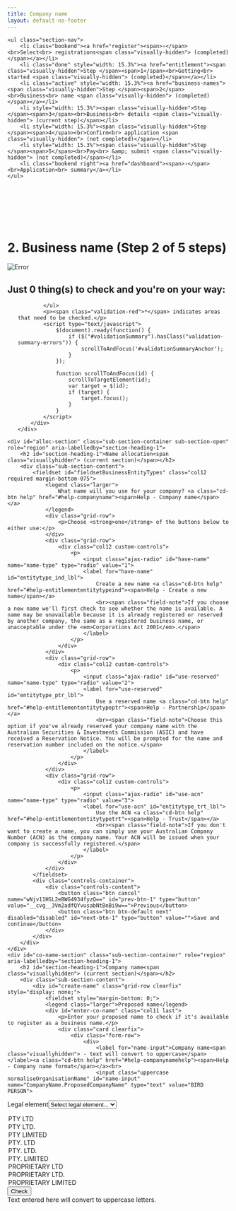 ```yaml
---
title: Company name
layout: default-no-footer
---
```


<style>
	input[disabled] {
		text-transform: none;
		font-style: italic;
		font-weight: 300;
	}
</style>
<div class="progress-container" style="padding-bottom: 85px">
	<div class="progress-bar">
		<span id="progress-percent" role="progressbar" aria-valuetext="step 3 of 5 steps" style="width:32%"></span>
	</div><!-- meter -->

	<ul class="section-nav">
		<li class="bookend"><a href="register"><span>‹</span><br>Select<br> registrations<span class="visually-hidden"> (completed)</span></a></li>
		<li class="done" style="width: 15.3%"><a href="entitlement"><span class="visually-hidden">Step </span><span>1</span><br>Getting<br> started <span class="visually-hidden"> (completed)</span></a></li>
		<li class="active" style="width: 15.3%"><a href="business-names"><span class="visually-hidden">Step </span><span>2</span><br>Business<br> name <span class="visually-hidden"> (completed)</span></a></li>
		<li style="width: 15.3%"><span class="visually-hidden">Step </span><span>3</span><br>Business<br> details <span class="visually-hidden"> (current step)</span></li>
		<li style="width: 15.3%"><span class="visually-hidden">Step </span><span>4</span><br>Confirm<br> application <span class="visually-hidden"> (not completed)</span></li>
		<li style="width: 15.3%"><span class="visually-hidden">Step </span><span>5</span><br>Pay<br> &amp; submit <span class="visually-hidden"> (not completed)</span></li>
		<li class="bookend right"><a href="dashboard"><span>›</span><br>Application<br> summary</a></li>
	</ul>
</div>
<main class="wrapper">
    


<h1 id="heading" tabindex="-1">2. Business name <span role="progressbar">(Step 2 of 5 steps)</span></h1>

<form action="/registration/businessname?appId=10303" enctype="multipart/form-data" id="sobrsform" method="post">    <div style="display: none">
        <input name="__RequestVerificationToken" type="hidden" value="MdUPkRfXBebtP91fAs71E8aL3URVNP9KJU5eCmeQLQpEVU0Bh4-8sXTdH0wM3W6hrn9MkPXdCQxyH7RX9Nd1vt3kFtQKI8biF6Gt2t7yQNfT46r9Imz30Tm2XyUyBnhFv5VNC9HRHJxRinBlO0_I0Q2">
        <input id="__c__ApplicationId" name="__c__ApplicationId" type="hidden" value="r8grSNNEkpDh8zxz17LriQ==">
        <input id="__c__isDisplayContentKey" name="__c__isDisplayContentKey" type="hidden" value="YRBk3UFuGeCu5zo+Lao/Qw==">

<input id="__c__Sections_0__View" name="__c__Sections[0].View" type="hidden" value="7DJ8Wdyn+gLGFC6m0H01Jw=="><input id="__c__Sections_0__Title" name="__c__Sections[0].Title" type="hidden" value="ngMmc2IPLQ7DOlkNK1YXNQ=="><input id="__c__Sections_1__View" name="__c__Sections[1].View" type="hidden" value="gVKItIenoyTgG8sPddX+rQ=="><input id="__c__Sections_1__Title" name="__c__Sections[1].Title" type="hidden" value="ULCTZSZXjtsrNwDqwSi+Xg==">
<input id="__c__Registrations_0_" name="__c__Registrations[0]" type="hidden" value="/4pu/HURh44V1/ejVGQIEQ=="><input id="__c__Registrations_1_" name="__c__Registrations[1]" type="hidden" value="Ku6Gy+Kjj+YP2qPJPHJzxQ=="><input id="__c__Registrations_2_" name="__c__Registrations[2]" type="hidden" value="z5GyAIlGkn4RLFR84HSFHg==">    </div>
    <div id="ajax-container-for-businessname">
        <input id="__c__SectionIndexId" name="__c__SectionIndexId" type="hidden" value="BfNQIa39YHWRsVvADavFng==">


<div id="validationSummary" class="validation-summary-valid validation-container clearfix" data-valmsg-summary="true">
    <div class="grid-row">
        <div class="validation-summary-icon">
            <img src="/content/img/ico-alert-red.png" alt="Error">
        </div>
        <div class="validation-message">
            <h2><a id="validationSummaryAnchor" tabindex="-1">Just <span id="validation-error-count">0</span> thing(s) to check and you're on your way:</a>
            </h2>
            <ul class="validation-message-errors">
                

            </ul>
            <p><span class="validation-red">*</span> indicates areas that need to be checked.</p>
            <script type="text/javascript">
                $(document).ready(function() {
                    if ($("#validationSummary").hasClass("validation-summary-errors")) {
                        scrollToAndFocus('#validationSummaryAnchor');
                    }
                });

                function scrollToAndFocus(id) {
                    scrollToTargetElement(id);
                    var target = $(id);
                    if (target) {
                        target.focus();
                    }
                }
            </script>
        </div>
    </div>
</div>


    <div id="alloc-section" class="sub-section-container sub-section-open" role="region" aria-labelledby="section-heading-1">
        <h2 id="section-heading-1">Name allocation<span class="visuallyhidden"> (current section)</span></h2>
		<div class="sub-section-content">
			<fieldset id="fieldsetBusinessEntityTypes" class="col12 required margin-bottom-075">
				<legend class="larger">
					What name will you use for your company? <a class="cd-btn help" href="#help-companyname"><span>Help - Company name</span></a>
				</legend>
				<div class="grid-row">
					<p>Choose <strong>one</strong> of the buttons below to either use:</p>
				</div>
				<div class="grid-row">
					<div class="col12 custom-controls">
						<p>
							<input class="ajax-radio" id="have-name" name="name-type" type="radio" value="1">
							<label for="have-name" id="entitytype_ind_lbl">
								Create a new name <a class="cd-btn help" href="#help-entitlemententitytypeind"><span>Help - Create a new name</span></a>
								<br><span class="field-note">If you choose a new name we'll first check to see whether the name is available. A name may be unavailable because it is already registered or reserved by another company, the same as a registered business name, or unacceptable under the <em>Corporations Act 2001</em>.</span>
							</label>
						</p>
					</div>
				</div>
				<div class="grid-row">
					<div class="col12 custom-controls">
						<p>
							<input class="ajax-radio" id="use-reserved" name="name-type" type="radio" value="2">
							<label for="use-reserved" id="entitytype_ptr_lbl">
								Use a reserved name <a class="cd-btn help" href="#help-entitlemententitytypeptr"><span>Help - Partnership</span></a>
								<br><span class="field-note">Choose this option if you've already reserved your company name with the Australian Securities & Investments Commission (ASIC) and have received a Reservation Notice. You will be prompted for the name and reservation number included on the notice.</span>
							</label>
						</p>
					</div>
				</div>
				<div class="grid-row">
					<div class="col12 custom-controls">
						<p>
							<input class="ajax-radio" id="use-acn" name="name-type" type="radio" value="3">
							<label for="use-acn" id="entitytype_trt_lbl">
								Use the ACN <a class="cd-btn help" href="#help-entitlemententitytypetrt"><span>Help - Trust</span></a>
								<br><span class="field-note">If you don't want to create a name, you can simply use your Australian Company Number (ACN) as the company name. Your ACN will be issued when your company is successfully registered.</span>
							</label>
						</p>
					</div>
				</div>
			</fieldset>
			<div class="controls-container">
				<div class="controls-content">
					<button class="btn cancel" name="wNjv11HSL2eBWG4934fyzQ==" id="prev-btn-1" type="button" value="__cvg__3Vm2adfQYvusabNtBnBi9w==">Previous</button>
					<button class="btn btn-default next" disabled="disabled" id="next-btn-1" type="button" value="">Save and continue</button>
				</div>
			</div>
		</div>
	</div>
    <div id="co-name-section" class="sub-section-container" role="region" aria-labelledby="section-heading-1">
        <h2 id="section-heading-1">Company name<span class="visuallyhidden"> (current section)</span></h2>
		<div class="sub-section-content">			
			<div id="create-name" class="grid-row clearfix" style="display: none;">
				<fieldset style="margin-bottom: 0;">
				<legend class="larger">Proposed name</legend>
				<div id="enter-co-name" class="col11 last">
					<p>Enter your proposed name to check if it's available to register as a business name.</p>
					<div class="card clearfix">
						<div class="form-row">
							<div>
								<label for="name-input">Company name<span class="visuallyhidden"> - text will convert to uppercase</span></label><a class="cd-btn help" href="#help-companynamehelp"><span>Help - Company name format</span></a><br>
								<input class="uppercase normaliseOrganisationName" id="name-input" name="CompanyName.ProposedCompanyName" type="text" value="BIRD PERSON">

<label class="visuallyhidden" for="legal-element">Legal element</label><select id="legal-element" name="CompanyName.NewNameLegalElementId" style="max-width:12em;"><option value="">Select legal element...</option>
<option selected="selected" value="1" selected>PTY LTD</option>
<option value="2">PTY LTD.</option>
<option value="3">PTY LIMITED</option>
<option value="4">PTY. LTD</option>
<option value="5">PTY. LTD.</option>
<option value="6">PTY. LIMITED</option>
<option value="7">PROPRIETARY LTD</option>
<option value="8">PROPRIETARY LTD.</option>
<option value="9">PROPRIETARY LIMITED</option>
</select>
								<button class="btn btn-inline btn-default ajax-button" data-ajax-target="ajax-container-for-businessname" data-busy-message="Searching for Company name" id="search-co-name" name="UBe3XYnW0cDfkvNrWSTsgZ66UPRQnvBd5cx4eevWmyk=" type="button" value="__cvg__EQclQ8ujmkGcz0q1StEHYaZMdR2rve8VVE4QqMcsKwU=">Check</button><br>
								<span  class="field-note">Text entered here will convert to uppercase letters.</span>
							</div>
						</div>
					</div>
				</div>
					<div id="co-search-results" class="col11 last" style="display: none;">
<div class="result-container" style=" margin-bottom: 2em;">
    <div class="result-row">
        <div class="result-cell cell-icon">

                <img src="{{ site.baseurl }}/img/ico-tick-green.png" alt="Success" style="width: 50px !important;">
        </div>
        <div class="result-cell cell-detail">
            <h2>BIRD PERSON PTY LTD</h2>

<blockquote>The name is available to be used as a business name.</blockquote>        </div>
        <div class="result-cell cell-action">
<button class="btn btn-inline btn-default ajax-button no-margin-right" data-ajax-target="ajax-container-for-businessname" id="add-companyname-btn" name="cFN+dlHznQVVGUMNxtPTq/Y85v9g6fnieQ2Dpcc3VU0=" type="button" value="__cvg__PZZycx0H44zNydgxWXBc/ofxZVfvuRgl7EwctEL3ljY=">Add this name</button>                <br>


            <a href="javascript:void(0);" class="smaller ajax-link" data-ajax-action="zDBJ5TQEw7wSW4gqWFMXmzQHd0wECRAw1MksApvCtgU=" data-ajax-value="__cvg__yd03VqC6NwNCvyWyDUnJeLIE1WqDiUSPhQETihmksIBZf/Dc2HHPM6IabROhJ7tN" data-ajax-target="ajax-container-for-businessname">Search for something else</a>
        </div>

    </div>
</div>



<p><strong>Registering a company name doesn't give you exclusive rights over the use of a name. </strong>It's also a good idea to check that the name isn't already a website name or trade mark. </p>

<p>Expand the links below to see available domain names and information on trade marks.</p>


<div style="display: none">
    <input id="ApplicationId" name="ApplicationId" type="hidden" value="10303">
    <input id="DomainSearchName" name="DomainSearchName" type="hidden" value="BIRD PERSON">
</div>
<div class="grid-row clearfix">
    <script type="text/javascript" src="/scripts/pages/shared/domainname.js?v=636463591900468037"></script>
    <div class="col12 last">
        <h3 id="domain-names" style="margin: .5em">
            <a href="javascript:void(0);" style="text-decoration: none !important;"><span class="fa fa-plus"></span> Domain names</a>
        </h3>

    </div>
</div>
<div class="grid-row clearfix">
    <script type="text/javascript" src="/scripts/pages/shared/trademarksearch.js?v=636505673429134240"></script>
    <div class="col12 last">
        <h3 id="trade-marks" style="margin: .5em">
            <a href="javascript:void(0);" style="text-decoration: none !important;"><span class="fa fa-plus"></span> Trade marks</a>
        </h3>
    </div>
</div>

                    </div>
					<div id="co-name-added" class="col11 last padding-bottom-1" style="display: none;">
<div class="cart-container">
    <div class="result-row result-row fade-in fade-in-inherit">
        <div class="result-cell cell-icon">
                <img src="{{ site.baseurl }}/img/ico-tick-green.png" alt="Success" style="width: 50px !important;">
        </div>
        <div class="result-cell cell-detail">
            <h2 id="added-co-name">BIRD PERSON PTY LTD</h2>

<blockquote id="tagline">The name is available to be used as a business name.</blockquote>


        </div>

        <div class="result-cell cell-action">
            
            <a id="deleteCompanyNameLink" class="remove margin-left-075" href="javascript:void(0);">
                <span>Remove</span>
            </a>
        </div>
    </div>

</div>
<div class="result-row">
</div>

<div id="dialogRemoveCompanyName" style="display: none;">
    <h1>Confirm remove</h1>
    <p>Are you sure you want to remove this company name?</p>
    <button class="btn btn-default ajax-button" data-ajax-target="ajax-container-for-businessname" name="z1tOU6MUt9J3vy/3fwHt2wwvV73Fo4UlDX6wNX6HAXs=" type="button" value="__cvg__7SbV06TrfnuMGDUNWKUx0n0EpUAWgFc6FP+D+8N9mnM=">Yes, remove</button>
    <a href="javascript:void(0);" class="margin-left-075" onclick="javascript: $('.vaCloseButton').trigger('click');">Cancel</a>
</div><div id="new-name-warning" class="card clearfix"><p><strong>Please note:</strong> The availability of a proposed name may change before you lodge the form. Check the confirmation and payment pages for changes.</p></div>

				</div>
				</fieldset>
			</div>
			<div id="co-name-reserved" class="grid-row">
				<h3>Reserved name</h3>
				<p>Enter the details of your reserved name, including the reservation number included on the Reservation Notice.</p>
                    <div class="col11 last padding-bottom-1">
                        <div class="grid-row">
                            <div>
                                <label for="CompanyName_ReservationNumber">Reservation number</label>
                            </div>
                            <div>
                                <input id="CompanyName_ReservationNumber" name="CompanyName.ReservationNumber" type="text" value=""><br>
                                <span class="field-note">Must have 9 digits.</span>
                            </div>
                        </div>
                        <div class="grid-row">
                            <div>
                                <label for="CompanyName_ReservedCompanyName">Company name<span class="visuallyhidden"> - text will convert to uppercase</span></label><a class="cd-btn help" href="#help-companynamehelp"><span>Help - Company name format</span></a><br>
                                <input class="uppercase" id="CompanyName_ReservedCompanyName" name="CompanyName.ReservedCompanyName" type="text" value="">
<label class="visuallyhidden" for="CompanyName_ReservedLegalElementId">Legal element</label><select id="CompanyName_ReservedLegalElementId" name="CompanyName.ReservedLegalElementId" style="max-width:12em;"><option value="">Select legal element...</option>
<option value="1">PTY LTD</option>
<option value="2">PTY LTD.</option>
<option value="3">PTY LIMITED</option>
<option value="4">PTY. LTD</option>
<option value="5">PTY. LTD.</option>
<option value="6">PTY. LIMITED</option>
<option value="7">PROPRIETARY LTD</option>
<option value="8">PROPRIETARY LTD.</option>
<option value="9">PROPRIETARY LIMITED</option>
</select><br>
                            <span class="field-note">Text entered here will convert to uppercase letters.</span>
                         </div>
                     </div>
                 </div>
             </div>
			<div id="co-use-acn">
				<h3>Legal element</h3>
				<p>You will use the ACN we issue you with as your Company name. Select the legal element details to be included with your name.</p>
				<div class="grid-row">
					 <div class="col11 last padding-bottom-1">
							<div class="grid-row">
								<div>
									<label for="CompanyName_UseAcnLegalElementId">Legal element</label>
								</div>
								<div>
										<select id="CompanyName_UseAcnLegalElementId" name="CompanyName.UseAcnLegalElementId" style="max-width:12em;"><option value="">Please select...</option>
	<option value="1">PTY LTD</option>
	<option value="2">PTY LTD.</option>
	<option value="3">PTY LIMITED</option>
	<option value="4">PTY. LTD</option>
	<option value="5">PTY. LTD.</option>
	<option value="6">PTY. LIMITED</option>
	<option value="7">PROPRIETARY LTD</option>
	<option value="8">PROPRIETARY LTD.</option>
	<option value="9">PROPRIETARY LIMITED</option>
	</select>
								</div>
							</div>
					 </div>
				 </div>
             </div>
		<div class="controls-container">
			<div class="controls-content">
				<button class="btn cancel" name="wNjv11HSL2eBWG4934fyzQ==" id="prev-btn-2" type="button" value="__cvg__3Vm2adfQYvusabNtBnBi9w==">Previous</button>
				<button class="btn btn-default next" disabled="disabled" id="next-btn-2" type="button" value="">Save and continue</button>
			</div>
		</div>

	</div>
</div>
    <div id="bn-name-section" class="sub-section-container" role="region" aria-labelledby="section-heading-1">
        <h2 id="section-heading-1">Business name<span class="visuallyhidden"> (current section)</span></h2>
		<div class="sub-section-content">
			<p><strong>You don't need to register a business name if it's the same as your company name.</strong> For example, if your company name is Digital Exports Pty Ltd and you want to carry on a business under this name, you don't need to register it as a business name.</p>
			<p>If you want to operate under a different name, then you'll need to register it as a business name.</p>
			<p>Read more about <a href="https://www.business.gov.au/info/plan-and-start/start-your-business/business-and-company-registration/business-name-registration/business-name-trading-names-legal-names" target="_blank">business names, trading names and legal names <span class="visuallyhidden">(opens in new window)</span></a> on business.gov.au.</p>
		<div id="add-bn-question" class="clearfix margin-bottom-075" style="display: none;">
			<div class="grid-row">
				<div class="col11 last">
					<p class="label">Do you need to register any additional business names?</p>
					<div class="radio-toggle">
						<label class="label-left" for="bn-yes"><input id="bn-yes" type="radio" name="bn-question" ><span>Yes</span></label>
						<label class="label-right" for="bn-no"><input id="bn-no" type="radio" name="bn-question"><span>No</span></label>
					</div>
				</div>
			</div>
		</div>
			<div id="names-added" style="display: none;">
				<div class="cart-container">
					<div id="reg-bird" class="result-row fade-in fade-in-inherit" style="display: none;">
						<div class="result-cell cell-icon">
							<img src="{{ site.baseurl }}/img/ico-tick-green.png" alt="Success" style="width: 50px !important">
						</div>
						<div class="result-cell cell-detail">
							<h2>BIRD PERSON <a class="cd-btn help" href="#help-businessnameaddedavailable"><span>Help - Name available</span></a></h2>
							
				Business name added. <blockquote><strong>Note:</strong> The name is the same as your company name.</blockquote>
						</div>
						<div class="result-cell cell-action">
							<label class="visuallyhidden" for="BusinessNames_AddedBusinessNames_0__SelectedPrice">Select duration:</label><select class="registration-duration ajax-option" data-ajax-action="BR63RJhxzvKG6WBEQi/6UXSq76QhlrIJyG4EV/hKiUI=" data-ajax-value="__cvg__sAQJDPSEzYUU1JuBOGCum/9UVKlpOi6njWJMpK/RdotEzs4IamAxF7P7f5J03hHI" id="BusinessNames_AddedBusinessNames_0__SelectedPrice" name="BusinessNames.AddedBusinessNames[0].SelectedPrice"><option selected="selected" value="35">1 year $35</option>
							<option value="82" selected>3 years $82</option>
							</select>                <span class="subtotal">AU $82.00</span>         
							&nbsp;
							<a id="BusinessNames_AddedBusinessNames_0__Remove" class="remove" href="javascript:void(0);" data-ajax-id="2E1yyffxbM77cMN+d3Wu7Q=="><span>Remove</span></a>
						</div>
					</div>
					<div id="reg-phoenix" class="result-row fade-in fade-in-inherit" style="display: none;">
						<div class="result-cell cell-icon">
							<img src="{{ site.baseurl }}/img/ico-tick-green.png" alt="Success" style="width: 50px !important">
						</div>
						<div class="result-cell cell-detail">
							<h2>PHOENIX PERSON <a class="cd-btn help" href="#help-businessnameaddedavailable"><span>Help - Name available</span></a></h2>
							
				Business name added. <blockquote>The name is available to be used as a business name.</blockquote>
						</div>
						<div class="result-cell cell-action">
							<label class="visuallyhidden" for="BusinessNames_AddedBusinessNames_0__SelectedPrice">Select duration:</label><select class="registration-duration ajax-option" data-ajax-action="BR63RJhxzvKG6WBEQi/6UXSq76QhlrIJyG4EV/hKiUI=" data-ajax-value="__cvg__sAQJDPSEzYUU1JuBOGCum/9UVKlpOi6njWJMpK/RdotEzs4IamAxF7P7f5J03hHI" id="BusinessNames_AddedBusinessNames_0__SelectedPrice" name="BusinessNames.AddedBusinessNames[0].SelectedPrice"><option selected="selected" value="35">1 year $35</option>
							<option value="82" selected>3 years $82</option>
							</select>                <span class="subtotal">AU $82.00</span>         
							&nbsp;
							<a id="BusinessNames_AddedBusinessNames_0__Remove" class="remove" href="javascript:void(0);" data-ajax-id="2E1yyffxbM77cMN+d3Wu7Q=="><span>Remove</span></a>
						</div>
					</div> 
					<div id="dialogRemoveBusinessName" style="display: none;">
						<h1>Confirm remove</h1>
						<p>Are you sure you want to remove this business name?</p>
						<button class="btn btn-default ajax-button" data-ajax-target="ajax-container-for-businessname" name="abHW/fUQJkdQx4EOphA4DRhxupo0k+iDz8AzqnOpLts=" type="button" value="__cvg__sOvQZyQHohkAipsyLUjYGBe+6+uBFrvCo/IXriHuDtoU+lACEDnKe+775F/d1z4K">Yes, remove</button>
						<a href="javascript:void(0);" class="margin-left-075" onclick="javascript: $('.vaCloseButton').trigger('click');">Cancel</a>
					</div>
				</div>
				<div id="row-total" class="cart-container">
					<div class="result-row">
						<div class="result-cell cell-total">
							<p>Total: AU $<span id="reg-tot">82</span>.00</p>
						</div>
					</div>
				</div>
			</div>
			<div id="reg-tip" class="registration-tip margin-top-075" style="display: none;">
				<p><strong>Please note</strong>: The availability of a proposed name may change before you lodge the form. Check the confirmation and payment pages for changes.</p>
			</div>

		<div id="business-names" style="display: none;">
			<h3 id="add-bn-heading">Add Business name</h3>			
			<div id="input-bn" class="clearfix">
				<p>Enter your proposed name to check if it's available to register as a business name.</p>
				<div class="card clearfix">
					<div class="form-row">
						<p>
							<label for="bn-text-input">Search for a business name<span class="visuallyhidden"> - text will convert to uppercase</span></label><br>
							<input class="uppercase enter-click-button normaliseOrganisationName" id="bn-text-input" name="BusinessNames.BusinessNameSearchText" type="text" value="BIRD PERSON">
							<button class="btn btn-inline ajax-button" data-ajax-target="ajax-container-for-businessname" data-busy-message="Searching for business name" id="check-bn-btn" name="7KVIUXqyFVicyHfSkLCbUitSRob4nBqS5ycImFOd6Gg=" type="button" value="__cvg__sQN7pFoSVr1LCdQaudROkoWHh18VkNBHpFh0k1WgLcZJY57idkp+lIc3+zyqSGEJ">Check</button>
							<br>
							<span class="field-note">Text entered here will convert to uppercase letters.</span>
						</p>
					</div>
				</div>
			</div>
			<div id="bn-checked" style="display: none;">
				<div class="result-container">
					<div class="result-row">
						<div class="result-cell cell-icon">
							<img src="{{ site.baseurl }}/img/ico-tick-green.png" alt="Success" style="width: 50px !important">
						</div>
						<div class="result-cell cell-detail">
							<h2>PHOENIX PERSON</h2>

			<blockquote>The name is available to be used as a business name.</blockquote>            </div>
						<div class="result-cell cell-action">
			<label class="visuallyhidden" for="BusinessNames_SearchedBusinessName_SelectedPrice">Select duration:</label><select class="registration-duration" id="BusinessNames_SearchedBusinessName_SelectedPrice" name="BusinessNames.SearchedBusinessName.SelectedPrice"><option value="35">1 year $35</option>
			<option value="82" selected>3 year $82</option>
			</select><button class="btn btn-inline btn-default ajax-button no-margin-right" data-ajax-target="ajax-container-for-businessname" id="add-bn-btn" name="s0AM2cEcevWHLPREs3/kBrAQhWSAMvA6193n3FZxZ9Y=" type="button" value="__cvg__JX8ISNbDS8ZJka9hmOcBZzoxVXv0NWscTrKzHKoXBzQ=">Add this name</button>                        <br>
									<a  onclick="clearBNSearch();" href="javascript:void(0);" class="smaller ajax-link" data-ajax-action="dkjvG7xyk/YBGzt9LJvEjhkFvEHCjwx2NUdpoWS6f8w=" data-ajax-value="__cvg__mxiGP8cP8vxMW16f/IVUMho+Ny1/PKfOBzRbXWt6S0Ol4Tfgm4cT/Dc4AP0uuy4B" data-ajax-target="ajax-container-for-businessname">Search for something else</a>
						</div>
					</div>
				</div>
				<p><strong>Registering a business name doesn't give you exclusive rights over the use of a name. </strong>It's also a good idea to check that the name isn't already a website name or trade mark. </p>
				<p>Expand the links below to see available domain names and information on trade marks.</p>
				<div class="col12 last">
					<h3 id="domain-names" style="margin: .25em;">
						<a href="javascript:void(0);" style="text-decoration: none !important;"><span class="fa fa-plus"></span> Domain names</a>
					</h3>
				</div>
				<div class="col12 last">
					<h3 id="domain-names" style="margin: .25em;">
						<a href="javascript:void(0);" style="text-decoration: none !important;"><span class="fa fa-plus"></span> Trade marks</a>
					</h3>
				</div>
			</div>
			<div id="bn-name-clash" style="display: none;">
				<div  class="result-container">
					<div class="result-row">
						<div class="result-cell cell-icon">

								<img src="{{site.baseurl}}/img/ico-exclamation-orange.png" style="width: 50px !important;" alt="Alert">
						</div>
						<div class="result-cell cell-detail">
							<h3>BIRD PERSON</h3>
							<blockquote>You have already added BIRD PERSON PTY LTD as your Company Name.</blockquote>
							<p>You don't need to register a business name if it's the same as your company name.</p>
						</div>
						<div class="result-cell cell-action">
							<button class="btn btn-inline btn-default ajax-button no-margin-right" data-ajax-target="ajax-container-for-businessname" style="width: 220px; margin-bottom: 7px;" id="add-anyway-btn" type="button">Add this name anyway</button><br>
							<button class="btn btn-inline ajax-button no-margin-right" data-ajax-target="ajax-container-for-businessname" id="try-different-btn" style="width: 220px;" type="button">Try a different name</button><br>
							<a href="javascript:void(0);" onclick="cancelBNreg();" class="smaller ajax-link" data-ajax-action="zDBJ5TQEw7wSW4gqWFMXmzQHd0wECRAw1MksApvCtgU=" data-ajax-value="__cvg__yd03VqC6NwNCvyWyDUnJeLIE1WqDiUSPhQETihmksIBZf/Dc2HHPM6IabROhJ7tN" data-ajax-target="ajax-container-for-businessname">I don't need to register a business name</a>
						</div>

					</div>
				</div>
			</div>
		</div>
		<div class="controls-container">
			<div class="controls-content">
				<button class="btn cancel" name="wNjv11HSL2eBWG4934fyzQ==" id="prev-btn-3" type="button" value="__cvg__3Vm2adfQYvusabNtBnBi9w==">Previous</button>
				<button class="btn btn-default next" disabled="disabled" id="next-btn-3" type="button" value="">Save and continue</button>
			</div>
		</div>
	</div>
</div>


    </div>
</form>

</main>
<script>
	$(document).ready(function() {
		$("html, body").animate({
			scrollTop: $("#section-heading-1").offset().top
		}, 200);
		$("input[name=name-type]").click(function() {
			$("#next-btn-1").attr("disabled", false);
			var id = $(this)[0].id;
			$("#next-btn-2").attr("disabled", id==="have-name");
			$("#create-name").toggle(id==="have-name");
			$("#co-name-reserved").toggle(id==="use-reserved");
			$("#co-use-acn").toggle(id==="use-acn");
		});
		$("#next-btn-1").click(function() {
			$("#alloc-section").removeClass("sub-section-open").addClass("sub-section-done");
			$("#co-name-section").addClass("sub-section-open");
			$("html, body").animate({
				scrollTop: $("#co-name-section").offset().top
			}, 200);
		});
		$("#prev-btn-2").click(function() {
			$("#alloc-section").removeClass("sub-section-done").addClass("sub-section-open");
			$("#co-name-section").removeClass("sub-section-open");
			$("html, body").animate({
				scrollTop: $("#alloc-section").offset().top
			}, 200);
		});
		$("#next-btn-2").click(function() {
			$("#co-name-section").removeClass("sub-section-open").addClass("sub-section-done");
			$("#bn-name-section").addClass("sub-section-open");
			$("#add-bn-question").show();
		});
		$("#prev-btn-3").click(function() {
			$("#co-name-section").removeClass("sub-section-done").addClass("sub-section-open");
			$("#bn-name-section").removeClass("sub-section-open");
		});

		$("#search-co-name").click(function() {
			if ($(this).html() === "Check") {
				window.setTimeout(function() {
					$.blockUI({ message: '<p id="loading-status" role="progressbar" aria-valuetext="loading">Searching for Company name <img class="loading-ellipsis" src="{{site.baseurl}}/img/ellipsis.gif" /></p>' });
				}, 1000);
				window.setTimeout(function() {
					$.unblockUI();
					$("#enter-co-name").hide();
					$("#co-search-results").show();
					$("html, body").animate({
						scrollTop: $("#create-name").offset().top
					}, 200);
				}, 3500);
			} else {
				$("#enter-co-name").hide();
				$("#new-name-warning").hide();
				$("#co-name-added").show();
				if ($("#use-reserved").is(":checked")) {
					$("#tagline").html("Reservation number: 555473221");
				} else {
					$("#added-co-name").html("<em>_ _ _&nbsp;&nbsp;_ _ _&nbsp;&nbsp;_ _ _</em>&nbsp;&nbsp;PTY LTD");
					$("#tagline").html("Your ACN will be used as your company name.");
				}
				$("#add-bn-question").show();
				$("html, body").animate({
					scrollTop: $("#add-bn-question").offset().top
				}, 200);
			}
		});
		$("#add-companyname-btn").click(function() {
			$("#co-search-results").hide();
			$("#co-name-added").show();
			$("#new-name-warning").show();
			$("#next-bn-btn").attr("disabled", false);
			$("#next-btn-2").attr("disabled", false);
		});
		$("input[name=bn-question]").click(function() {
			if ($(this)[0].id === "bn-yes") {
				$("#business-names").show();
				$("#bn-text-input").focus();
				$("#next-btn-3").attr("disabled", true);
				$("html, body").animate({
					scrollTop: $("#business-names").offset().top
				}, 200);
			} else {
				$("#business-names").hide();
				$("#next-btn-3").attr("disabled", false);
			}
		});
		$("#check-bn-btn").click(function() {
			window.setTimeout(function() {
				$.blockUI({ message: '<p id="loading-status" role="progressbar" aria-valuetext="loading">Searching for Business name <img class="loading-ellipsis" src="{{site.baseurl}}/img/ellipsis.gif" /></p>' });
			}, 1000);
			window.setTimeout(function() {
				$.unblockUI();
				if ($("#bn-text-input").val() === "BIRD PERSON") {
					$("#input-bn").hide();
					$("#bn-name-clash").show();
				} else {
					$("#input-bn").hide();
					$("#bn-checked").show();
				}
				$("html, body").animate({
					scrollTop: $("#business-names").offset().top
				}, 200);
			}, 3500);
		});
		$("#add-bn-btn").click(function() {
			$("#bn-checked").hide();
			if ($("#names-added").is(":visible")) {
				$("#reg-tot").html("164");
				$("#bn-text-input").val("");
			} else  {
				$("#bn-text-input").val("BIRD PERSON");
			}
			$("#names-added, #reg-phoenix").show();
			$("#reg-tip").show();
			$("#add-bn-heading").html("Add another business name");
			$("#input-bn").show();
			$("#next-btn-3").attr("disabled", false);
			$("#bn-text-input").focus();
			$("html, body").animate({
				scrollTop: $("#names-added").offset().top
			}, 200);
		});
		$("#add-anyway-btn").click(function() {
			$("#bn-name-clash").hide();
			if ($("#names-added").is(":visible")) {
				$("#reg-tot").html("164");
				$("#bn-text-input").val("");
			} else {
				$("#bn-text-input").val("PHOENIX PERSON");
			}
			$("#names-added").show();
			$("#reg-bird").show();
			$("#reg-tip").show();
			$("#add-bn-heading").html("Add another business name");
			$("#input-bn").show();
			$("#next-btn-3").attr("disabled", false);
			$("#bn-text-input").focus();
			$("html, body").animate({
				scrollTop: $("#names-added").offset().top
			}, 200);
		});
		$("#try-different-btn").click(clearBNSearch);
	});
	function clearBNSearch() {
		$("#bn-name-clash").hide();
		$("#bn-checked").hide();
		if (!$("#names-added").is(":visible")) {
			$("#bn-text-input").val($("#bn-text-input").val()==="PHOENIX PERSON"?"BIRD PERSON":"PHOENIX PERSON");
		}
		$("#input-bn").show();
		$("#bn-text-input").focus();
		$("html, body").animate({
			scrollTop: $("#names-added").offset().top
		}, 200);
	}
	
	function cancelBNreg() {
		$("#bn-name-clash").hide();
		$("#bn-text-input").val("PHOENIX PERSON");
		$("#input-bn").show();
		$("#bn-no").click();
	}

</script>
